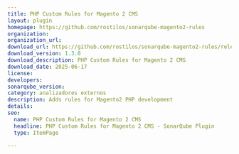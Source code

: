 ```yaml
---
title: PHP Custom Rules for Magento 2 CMS
layout: plugin
homepage: https://github.com/rostilos/sonarqube-magento2-rules
organization: 
organization_url: 
download_url: https://github.com/rostilos/sonarqube-magento2-rules/releases/download/v1.3.0/sonar-magento2-rules-1.3.0.jar
download_version: 1.3.0
download_description: PHP Custom Rules for Magento 2 CMS
download_date: 2025-06-17
license: 
developers: 
sonarqube_version: 
category: analizadores externos
description: Adds rules for Magento2 PHP development
details: 
seo:
  name: PHP Custom Rules for Magento 2 CMS
  headline: PHP Custom Rules for Magento 2 CMS - SonarQube Plugin
  type: ItemPage

---
```

